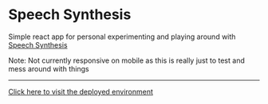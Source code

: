 # Speech Synthesis
Simple react app for personal experimenting and playing around with [Speech Synthesis](https://developer.mozilla.org/en-US/docs/Web/API/SpeechSynthesis)

Note: Not currently responsive on mobile as this is really just to test and mess around with things

---
[Click here to visit the deployed environment](https://speech-synthesis-iota.vercel.app/)
